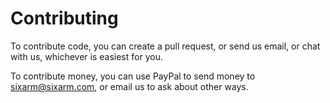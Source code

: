 # Contributing

To contribute code, you can create a pull request, or send us email, or chat with us, whichever is easiest for you.

To contribute money, you can use PayPal to send money to sixarm@sixarm.com, or email us to ask about other ways.
